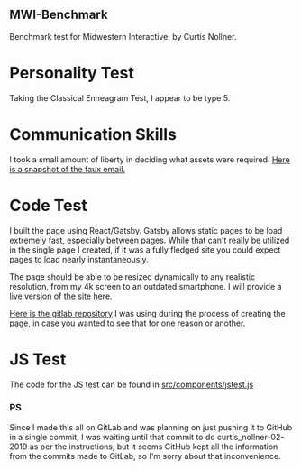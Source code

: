 MWI-Benchmark
-------------

Benchmark test for Midwestern Interactive, by Curtis Nollner.

Personality Test
================

Taking the Classical Enneagram Test, I appear to be type 5.

Communication Skills 
====================

I took a small amount of liberty in deciding what assets were required.
[Here is a snapshot of the faux email.](https://imgur.com/a/zlOPtwX)

Code Test
=========

I built the page using React/Gatsby. Gatsby allows static pages to be load extremely fast,
especially between pages. While that can't really be utilized in the single page I created,
if it was a fully fledged site you could expect pages to load nearly instantaneously. 

The page should be able to be resized dynamically to any realistic resolution, from my 
4k screen to an outdated smartphone. I will provide a [live version of the site here.](https://relaxed-bohr-ff0a41.netlify.com/)

[Here is the gitlab repository](https://gitlab.com/CurtisMN/mwi-benchmark) I was using during the process of creating the page,
in case you wanted to see that for one reason or another.


JS Test
=======

The code for the JS test can be found in [src/components/jstest.js](https://github.com/CurtisMN/Benchmark-MWI/blob/master/src/components/jstest.js)

### PS
Since I made this all on GitLab and was planning on just pushing it to GitHub in a single commit, I was waiting until that commit to do  curtis_nollner-02-2019 as per the instructions, but it seems GitHub kept all the information from the commits made to GitLab, so I'm sorry about that inconvenience. 
